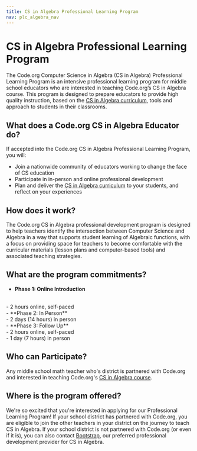 ```yaml
---
title: CS in Algebra Professional Learning Program
nav: plc_algebra_nav
---
```

# CS in Algebra Professional Learning Program

The Code.org Computer Science in Algebra (CS in Algebra) Professional Learning Program is an intensive professional learning program for middle school educators who are interested in teaching Code.org’s CS in Algebra course. This program is designed to prepare educators to provide high quality instruction, based on the [CS in Algebra curriculum](/educate/algebra), tools and approach to students in their classrooms. 

## What does a Code.org CS in Algebra Educator do?
If accepted into the Code.org CS in Algebra Professional Learning Program, you will:

- Join a nationwide community of educators working to change the face of CS education 
- Participate in in-person and online professional development
- Plan and deliver the [CS in Algebra curriculum](/educate/algebra) to your students, and reflect on your experiences 
 
 
## <a name="components"></a>How does it work?

The Code.org CS in Algebra professional development program is designed to help teachers identify the intersection between Computer Science and Algebra in a way that supports student learning of Algebraic functions, with a focus on providing space for teachers to become comfortable with the curricular materials (lesson plans and computer-based tools) and associated teaching strategies.



## <a name="commitments"></a>What are the program commitments?

- **Phase 1: Online Introduction**
<br/>
	- 2 hours online, self-paced
<br/>
- **Phase 2: In Person**
<br/>
	- 2 days (14 hours) in person
<br/>
- **Phase 3: Follow Up**
<br/>
	- 2 hours online, self-paced
<br/>
	- 1 day (7 hours) in person


## <a name="participate"></a>Who can Participate?
 
Any middle school math teacher who's district is partnered with Code.org and interested in teaching Code.org's [CS in Algebra course](/educate/algebra).

## <a name="locations"></a>Where is the program offered?

We're so excited that you're interested in applying for our Professional Learning Program! If your school district has partnered with Code.org, you are eligible to join the other teachers in your district on the journey to teach CS in Algebra. If your school district is not partnered with Code.org (or even if it is), you can also contact [Bootstrap](http://www.bootstrapworld.org/workshops/), our preferred professional development provider for CS in Algebra.

